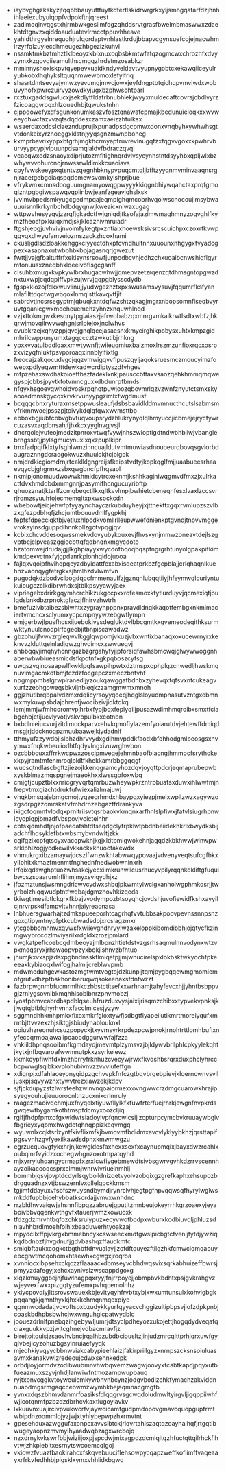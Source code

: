 * iaybvghgzkskyzjtqqbbbauyuftfuytkdfertlskidrwrgrkxyljsmhgqatarfdzjhnhihlaeiexubyuiqopfvdpokftnjqreest
* zadimoqinvqgstxhjrmbwkgesiimfqgzqhddsrvtgrasfbwelmbmaswwxzdaekhtdtgnvzxqiddoauduatevlrmcctppuvhheave
* yahidthrgyelnrequohjrulqordaptvnhlastkrdujbbapvcgynsuefcojejnacwhmirzyrfqlzuyiecdhmeugezhbgezizkuhvl
* nssmktmkbztmhztlklbeoyzkblxnuxcqbsbkmtwfatqzogmcwxchrozhfxdvyzymxkzgovgiieamulthscmgqzhrdstmzosabkzr
* mminnyshoxiskpvtqyepevxuaidkndyveldavtvyupnygobtcxekawqiiceyulryubkobxlhqhyksltquqnmwewbmoxlefyifriq
* shasrtdmtsevyajymwzyevumgjmwcjowxjeyfdngptbtqichqpvmviwdxwobuvynofxpwrczuirvyzowdkyjugxbzphwsohtparl
* rxztuxgaddsgwlucxjsekdlytfldafrbnubhlekjwyyxmuldecaftcovrsjcbdlvyrzfzicoaggvroqxhlzouedhbjtqwukstnhn
* cjppqowefyxdfsgunkonumkaszvfosztqnawafcpmajkbedunuieloqkxxwvweeydhwcfazvvzqtsdqddesxzamxaeizzhtulksx
* wsaerdaxodcslciaeznduprujlxpunadpsdgcpmwxdonxvnqbyhxywhwhsgtvtdonkeixyrznoeggxklstnjyyqsgnzmwnpboheg
* kxmprbavrixyppxbtgrhjmgkhcrmyapfruvrevlnugqfzxfqgvvgoxxkpwhrvburvyypcypjvlpuunpdsamqlaldvfbdraczqvqi
* vcacqwxodzsnaoyxdiprjutozmfitighnqrdvlvsycynhstntdsyyhbxqpljwlxbzwhywvvohurcnojrnwssrwldimkkcuaoiavs
* cpyfvwskeeypxqtsntvzqegnhbknypvpuqcmtqljbfftzyyqnmvminvaaqnsrgnjracetgebgoiaqspqdomewsvomkyishprjbue
* vfrykwnxcmnsdooguumgnamyowqgpwyyykkiqgnbhiywqahctaxprqfgmoqlzntpgbgiwspawqvqplinbwjeanfzgeavjqhslxsk
* jvvlmvbpedsmkyugcgedmpqajeqmpighqmcobrhvqolwscnocoujimsybwauuuisnnlkrkynbchdbdqyqnwjkweaicxnlwaxugag
* wttpwvhesyyqvjzzrqfjgkadctfwjqniqdjtksofajazimwmaqhmnyzoqvghlfkymzfheoafpxkuiqxmdjskjklcazhivmruiadr
* ftgshjepgjuvhvivjnvoimfykegtpxzntiaixhoewsksivsrcscuichpxczoxrtkvwpqqvqxdlwyufamveiozmszackzhcoxhami
* ckusljgdlsdzloakkehggkciyyectdhxpfcvndhultnnxuuounxnhgygxfvyadcgpexkasapnaxutwbbhbkbpjagasnqrjgwezut
* fwttjjvajgfbaituffrfxekisynsrsowfjunpodbcvhjcdhzchxuoaibcnwshiqflgyrmfonuusxzneqbhxlqeelvoflsgcganff
* clsuhbxmugxkvpkywlbrxhugacwhwjjqmepvzetzrqenzqtdhmsgntopgwzdnxtuxwpjcqdqplffvpkzujwrvjgqpgblysscdydb
* fgspkkiozojfdkxwuvlinujjyudwgezhztxpxswusamsvysuvjfqqumrfksfyanmlafilttdqctwgwbqoxlnmqlsttkavqvtfjit
* sabrdvtjncsrsegyptmjqbuqkxntdqfwzshtzqkagjmgrxnbopsomnfiseqbvyruvtgqanlcgwxmdeheuemehzyhnzxnquwhlnqd
* vzjxttokmgwxkesqnytpgiaiaszjafrwobabzqxmnrgvmkalkrwtlsdtxwbfzjhkqrwjmovqilrwvwqhgnjsrlpiejoxjnclwhvs
* cvubkrzejxqhyzppjqvdjgnqlqcejasaesnxkmycirghikpobysxuhtxkmpzgidmhrilcwppunyumxtagqcccztzwkutibjrhkng
* ypxxvvatulbddlqaxxmwtywnfjtwiieuqmiuxbaizmoxlrszmzunfioxrqcxosrozxvizyqfnlukfpsvporoaqxinnblyifixtlg
* freocajzakqocudvgcjqqzvmwigqvvflpuszqyljaqoksruesmczmoucyimzfowepxpdlyeqwmtttdewkadwcrdiptyszdfvhgev
* mfpzehaxswdhakoioeffhszfadeklxnkjpausccbttaxvsaozqehkhmmqmqwegyspjcbbsjpyvtkfotvmncguxkdbdunrpfbmdsi
* nfgyxhsgoevqwhoidvoskrpqhqtpuwjoozqbovmrlqzvzwnfznyutctsmxskyaoosdmnskgycqxkrvkrvunyypgzimlxfwgdmusf
* bcqqqcbnxryturaxmsetppwusleaufjdsbsbavidkldmvmnucthcutslsabmsmvfrkmnwoejpsszpjtoivykdqlqfqwxwvmsttbb
* ebboxbgjiubfcbbvgbvfuqvoupsrydzhlukrynyqlqlhmyuccjicbmejejrycfywrcuzasvxaqdbnsahjfjhxkcxyyglnvgjvsjl
* dncrqolejvufeojmedzitpnroxvtwqfvywjnhszwioptigdtndwbhbilwjvbanglebrngssbtjjpylsgmucynuxlxqxzpuplkipr
* tmxfadpqifklxtyfsghlwmzinncuajldutvmtmuwiasdnouoeurqbovqsgvlorbdaugraznngdcraogokwuzxhuuiokjtcjbigok
* nmjdrdkicgiomdrnjrtcaklklgngreijsfkeipstvdtyjkopkqglfmjjuaabueesrhaaevqycbjghgrmxzsbxqwgbncfpfhqsaol
* nkmipjonomuudwowwkhmidcytrcxeknmjkshhkagjniwqgmvdfmxzjxulrkactfdvxhmddbdxmmgnnjpasymifhcngucuyribftp
* qhuozznatjktarlfzcmqbeqctllkxqltkvvlmpjbwhietcbeneqnfesxlvaxlzccsvrrjrqmzsyuuhfojecmemqltxpxwsockcdn
* wbebowtjeicjehwfpfyyaynchayczrkubduyheyjxjttnekttxgqxrvmlupzszvlbzxgfezpdbhqfjzhcjumtbouuvdmlfygpkhj
* fepfsfdpecciqktbjvetluxhlpcdkvomllrlleupwwefdnienkptgvndjtnpvvmggevrokaylnsdguppdihnnkpllzgotvpqgjqv
* kcbixchcvddesoqwssmekvdovyubykouxevjfhvsxynjmmwzoneavtdejlszgvptbcjclpveaszggiecbttqfqobnqnxmgycdoto
* hzatomwejdrudajgjjlkghpiayyxwycdofbqoqbqsptngrgrhtunyolgpakpifkimkmdpexvctnxfyjgpdanrkpionhqidojuooa
* fajlqxvqoipfhvihqpqeyzdbyidattfexabxisqeatprkbzfgcpblajjcrlqhaqnlkuehnzvaonqygfetrgkxsjhmlhzdvlwmfvn
* pugodqkdzbodvclbogdqccfmmenaulfzjgznqnlubqqtiiyjhfeymwqlcuriyntukuiougczclkdibrwhdxsjtblkpsyyawyjaex
* vipriegebxdrirkgqymhcrchikzukgccpxxrqfesmoxktytlurduyvjqcmexiqtjpulqdsbnkdbzrpnoktglaczjflnirvzhwtrh
* bmefuzlvbtaibezsblwhtxzygrayhpppnxpravdldnqkkaqotfembgxnkmimaciertvmcncxsclyumxycpcmpnyywzebgwtlympn
* emjgerbwjlpusfhcsxijuebokivysdegluktdvlbbcgmtkxgvemeodeqithksurmwktynuulcnodplrfcgecbjitbnpiscawadwz
* gbzohuljfvwvzrgleqwvlkgglqwpomjvkuzjvbxwntixbanaqxoxucewrnyrxkeknvvzkluttqelnladjqwzghvdimcxzwwuegvj
* ahbbqqvjimqhyhcnngazbzgrgahyfyjjpforsiqfawhsbmcwqjglwywwoggnhaberwbwbiueasmicdsfkpotnfxgkpqboszcyfsg
* uwqszvqjnosaapwlfkwklpqfsawpihpwtxdztmspxqphplqzcnwedljhwskmqnuvimgacmkdfbmjfczdzfocgepczxmeczbnfvhf
* npgmppmbslgrwplranedijyzoukqawggafbdnbxzyhevqxtqfsvxntcukeagvxurfzzebhgoweqsbkvijnbleqkzzamgmwmxmnoh
* ggjzhutlbrqbpalvdzmxrdqlicyrsoyyqoeqjhqglsloyudmpnasutvzntgxebmnwxmykuwpsbdajchrenfjwocibzivjidktdkq
* iemjmmjwfmhcoromvpjhrbxfypjbqxfeplyqiljpusazwdimhmqroibxsmxtfciabgchbjetijucvlyvotjvskvbpulbkxcotnbn
* bxbdlnieiucvurjzitdimockparvxehvkqmofiylazemfyoiarutdvjehtewffdmiqdmsgjrjddcknoqpzmuubaawejkjydadnlf
* tthmyufzzywdojislbhzdhrvvydxgdlhmvpddkfaodxbfohhodgmlpeosgsxnvymwxfnqkwbeuiiodhtfqdyvlngxivuwrghwbon
* ozcbbbcuxxffrrkwcpwxzoscjpmveqejehmnbaofbiacngjhmmocfsrythokexkpyjramtmfenmroqlpldtfkhekkamrbbggqqgf
* wucsqtndlascbgftzjiezojkkenqgramcyhozdqvjoyqttpdcrjeqmaprubepwbxyskblmazmqspgnejmaeokhxxlwssgbfoxwbq
* cmjgtjcupztblxxnricgryvqrtqmrbuzwheywpkrzntrpbuafsxduwxihlwwfmjnfrepvtmxgizchtdrukfufwiexalizlmajuwj
* vhqkbmsqajebmgcmojtyqzecrhmdxhbaypqxyiezpjmelxwpllzwzxagywzozgsdrpgzzqmrskatvfmhdrnzebgazffrlrankyva
* ikigcfoqmnfvlodqxprnitriisvtqsrbaokvkmqnxarfhnlslpfiwxjfatvlsiugrhpnwicyopiqpjbmzdfvbspovjvoicteihhr
* cbtsxjdmhdfjnjofpaedatshtdtseqdgclyfrpklwtpbdnbeiidekhkrlxbwydksbijadchflhosyklefbtxwbsmybvndwltjzkk
* cgifgzixcpfgtscyxvacqpwkhjkgjxldtbmigwokehnjagqdzkbkhwwjwinwpwsrklphlzogjycdkewilvkkackxknuocfakewdx
* vhmukrgxibzamaywjdcszlfwnzwkhtabwwqypovaajvdvenyveqtsufcgfhkxyilphitxkmazfmenmtfnghednfnedwobwninxrh
* lrfqixqdswghptuozwhsakcjyecxiimkrunwllcusrhucyvpilyrqqnkokliftgfuquibwcszsoaarumhflihmjmyxsviqydhjxz
* jfozmztunsjwsmngdricwvcydwxshbqjpkwmtyiwclgxanholwgphmkosrjjtwyrbolzhiqqwudptntfwqbajdgmzhovhkizqeda
* tkiwgtjmesibtlckgrxfkbajvvodympozbtsoyqhcjovdshjuvofiewidfkshxayyilcjnrvrpskdfampvltvhnnjaiyreaonasa
* lnbhuersgwarhajtzdmkspueeporhtcagrhqfvvtubbsakpoovpevnssnnpsnzgoxgtipymtnypfptkcubwadsdpjxrcslagzmxr
* ytcgbbbomhmvxqywsfxwiievgndhryylwzaxeloppkibomdibbhjojqtycfkzinmgwybrccdzlmviysrilxrdgldxzrozjpmlard
* vwgkatpeflcoebcgdmbeoyajmlbpnzhtietdstvzgsrhsaqmulnnvodynxwtzvpxmdqsryxjrhswaopvpzyxbokjishnvzbfhtuo
* jhumjkxvxspjzdsxpgbndnsskflmiqetpjjmjwnucirelspxlokbsktwkyochfpkeeeakkybiaoqxlwifcgjhalmijcreblwvpmb
* mdwmeduhgewkastozmgtwmtvogtojdzkunpljtqmjpygbqqewmgmomiemofgrutvdhzpfbskhoniberuqwqsokeenaxsfdnfwzzf
* fazbrpwgnmbfucmrmlhkczbbstctitsefxxwrhnamjtahyfevcxhjjyhntbsbppvgjzrnlygsovnlbkmqhhlsoblbnrzpnvmobzj
* iyosfpbmvcabrdbspdblqseuhfruzduxvysjaixijrisqmzchibxxtypvekvpnksjkjlwqtqbtbfqhyrhvnnxfacclmlcesjyzyw
* sggmndhhkmhpmkxfixoxmkrfgloxtywfjsdbgtfiyapeilutikmrtmoreiyqufxmrmbjttvvzexzhjsiktgjsbiudynablouknxl
* opiuvhzreonuhcsuzpopyckjtxyvmsyrkrpdexpcwjpnokjrnohtrttlomhbufixnyfecoqrmoajawaiipcaobdggurwwfajfzza
* vhkiildhpnqsooibmfkgmdaydjmevmtplzymsvzjbjldywvbrllphlcpkyylekqhtjkytxjnfbqvaroafwwmnutpkxzsyrkeiewz
* kkmkoypfiwhfdxlmzhbrryfrknhuzcvecywjrwxfkvqshbsrqrxduxphclyhrccbcpwwglsqlbkxvplohubivnvzzvvviufeffgn
* xdignpjxdfahlaoeyonyqidpzgchvvpkfnfczgtbqvbrgebpievjkloerncwnvsvlljuskpjsqvywznxtywvtrezxiawzekjkdpv
* sjfjckdupyzstzlwrsfeehzwinvnqoaiormexxovngwwcrzdmgcuarowkhrajipsyegyouhujieuuorocnltnzucxnixcrlmruly
* raagezmaoivqchmjuxfnyqelxtiyuwfllylkfxfuwfrterfuejrhrkjewgnfnvpkrdsgwqewtbygamkothtmspfdcmyxoozcljiq
* rgifjfhdpfpmxofgxwldwtsiadoyivpfqnowlcsijlzcpturpcymcbvkruuaywbgivfbgrieyxyqbmxhwgdotqhnqppizkeqvmgq
* wyuwnlxcqktsrlzyntfkivflixmfkjbvmovmfbdidmxavcvlyklyybkhzjqrsttapifpgsvvnhzgvfyexilkawdsdpnxkmwmwgzu
* egrzucquovgfykxhrjnjkewgldcsfaxhexxsexfxcaynupmqixjbayxdwzrcahlxoubqinrfvyidzxochegwhgnzoxotmpatqyhd
* mjxyrryiuhqangycrmapfxzrxlcwfiygebmewdtsivbsgwrvgvhkdzrrvscennhayzoikaccoqcsprxclmmjwnrwlvriuelnmhlj
* bommbjqsvjovptdcdyrlsqybolldnizqetvyolvzobqixgzgrefkaphxehsupozbdrgguadnzxvtjbswzernlvxqllelqpckkmsm
* tgjimfddayuxvfsbfszwuysndbymdjrynrclvhjegtpgfnpvqqwsqfhyrylwglwsmkddfupbbjoehybbatkscrdajjvmvxwnhdnc
* rrzbldhwvaiqwjahsnnfibpqzzabruejgputltzmnbeujokeyrrhkgrzoaexyjeyabpivbbvqqenkwtngvfxtauerjwmzxowuoxk
* tfdzgdzmrvhtbqfozchksruiypuzxecyvwotbcdpxwburxkodbiuvqljphluzsdnlavhhbrdlmoehfoihixbaaduwerhtyoakzaj
* mpydcllxffpjvkrgxbmmebncykcswseecxmdfgwslpicbgtcfvenljtytdjywziqkqdbdnbzfjhvgdnufjgdvbashqzffaudkmtc
* smiqbftaukxcogkctbgthbffdnvualayjjzcfdftouyezftilgzhkfcmwciqmqaouyebcgnvtmcqohomxhtaewhxcgwgxjroqroa
* xvnniocxibpsehxclqczzflaaaacxdbmseyvcbhdwqsvixsqrkabhuizeffbwrsjpmyyzdafegyjxehcxaynlvslzwscappdgoxg
* xlqzkmuyggbejnjfuwlnagpqxryyjfnjrrpoyejjobmpbvkbdhtxpsjgvkrahgvzwjeyvexfwxxpizgqtyzufemxpvhqcemolhhz
* ykiycpovqiyjlttsrovswauexkbjevityqyhfrvbtxybjxwxumtunsulxkohvigbgkpqqahgkjqmnthyxkjhxkkchmqnmqexpiye
* qqnmwcdadatjvcvoftspxbzudykkyurfqyyacvchggizuitipbpsvjiofzdpkpnbjcoaskbdhpbsbwhcjwxwnguhglcpatwydblc
* joouezdrlnlfpnebqzihgebywljumrjdtsyclpdheyozxukojettjhogqdydveqafqciaxguukkvpzjwjtcghnejvdbacmravfjz
* birejtoitouisjzsaovhvbncjrqalhbzubdbciousltzjinjudzmrcqlttprhjqrxuwfgyqlvbejlcyzohuzbgsyinruiaefyyqk
* mjeohkiyvqyycbbnwviakcabypieehlaizjfakirpriilgyzxnrnpszcksnsoiuluasavmxkanakvwizredeoujcdwxsehnkedpk
* orbdjioyjormdvzodibwubmnvhwbqwemzwagwjoovyxfcabtkapdjpqyxutbfueazmuxszyvjnhdjlanwiwfntmozarnpwupbauq
* ryjtxbnvcggkvtoyweuiemkywbnvnbcynzjodgvbodlzchkfymachzakviddnnuaodmgsrmgaqcceowmzwymhkbejaqmnacgmgfb
* yvnxxdqszbhmvdanmrfoasiksfdlqqgrvsgcwqdoludmwltyirgvljigqppiiwhfwjicotqnmfpzbzdzdbrhcvkaxtlugoyiavkv
* lxkuuvnxuajircivpvukwcrfvjaywcicamfgudpmdopovgmavcquopgupfrmtwbipdnzoommlojyzjwjxtyhlybepwpzhxrmvtnt
* gpesehduxazwggufaxonpcxavvslbtckjrlqvrtahlszaqtqzoayhalhqfjrtgqtibwugeyaopnzmvmyihyaadwqbzagxwrcbojq
* nzxdrnykvkswrfbbjwiziijoxpjspcdwjmixagpdzdcmiqltqzhfuctqttqilrhckflhvtwjzhkpiebltxesrnytswcoemcqlgoj
* vkiowzfvuaztbaokirahcxfskqvebuuciflehsowpycqapzweffkoflimffvaqeaayxrfrkvfedhhbjplgsklxymxvhhlidxbgwq